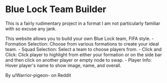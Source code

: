 # Blue Lock Team Builder
This is a fairly rudimentary project in a format I am not particularly familiar with so excuse any jank. 

 This website allows you to build your own Blue Lock team, FIFA style.
    - Formation Selection: Choose from various formations to create your ideal team.
    - Squad Selection: Select a team to choose players from.
    - Click and Click: Click player to highlight from either your formation or on the side bar and then click on another player or empty node to swap.
    - Player Info: Hover player's name to show image, name, and overall.

By u/Warrior-pigeon- on Reddit
